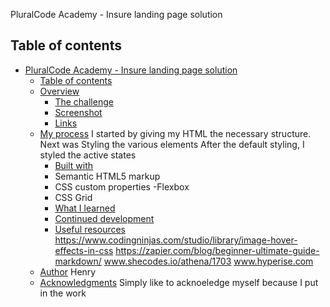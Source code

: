 PluralCode Academy - Insure landing page solution
## Table of contents

- [PluralCode Academy - Insure landing page solution](#pluralcode-academy---insure-landing-page-solution)
  - [Table of contents](#table-of-contents)
  - [Overview](#overview)
    - [The challenge](#the-challenge)
    - [Screenshot](#screenshot)
    - [Links](#links)
  - [My process]()
      I started by giving my HTML the necessary structure.
      Next was Styling the various elements
      After the default styling, I styled the active states
    - [Built with](#HTML)
    - Semantic HTML5 markup
    - CSS custom properties
    -Flexbox
    - CSS Grid
    - [What I learned](#what-i-learned)
    - [Continued development](#continued-development)
    - [Useful resources](#useful-resources)
      https://www.codingninjas.com/studio/library/image-hover-effects-in-css
      https://zapier.com/blog/beginner-ultimate-guide-markdown/
      www.shecodes.io/athena/1703
      www.hyperise.com
  - [Author](#Author)
    Henry
  - [Acknowledgments](#acknowledgments)
    Simply like to acknoeledge myself because I put in the work
